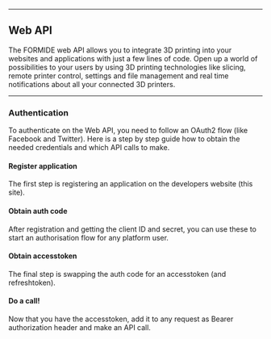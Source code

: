 
---
## Web API
The FORMIDE web API allows you to integrate 3D printing into your websites and applications with just a few lines of code. Open up a world of possibilities to your users by using 3D printing technologies like slicing, remote printer control, settings and file management and real time notifications about all your connected 3D printers.

---
### Authentication
To authenticate on the Web API, you need to follow an OAuth2 flow (like Facebook and Twitter). Here is a step by step guide how to obtain the needed credentials and which API calls to make.

#### Register application
The first step is registering an application on the developers website (this site).

#### Obtain auth code
After registration and getting the client ID and secret, you can use these to start an authorisation flow for any platform user.

#### Obtain accesstoken
The final step is swapping the auth code for an accesstoken (and refreshtoken).

#### Do a call!
Now that you have the accesstoken, add it to any request as Bearer authorization header and make an API call.
